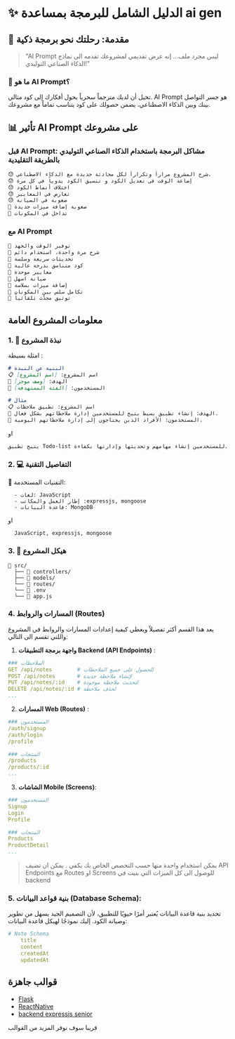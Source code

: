 

# ✨ الدليل الشامل للبرمجة بمساعدة ai gen

## 🌟 مقدمة: رحلتك نحو برمجة ذكية

> "AI Prompt ليس مجرد ملف... إنه عرض تقديمي لمشروعك تقدمه الى نماذج الذكاء الصناعي التوليدي!"

### 🎯 ما هو AI Prompt؟
تخيل أن لديك مترجماً سحرياً يحول أفكارك إلى كود مثالي. AI Prompt هو جسر التواصل بينك وبين الذكاء الاصطناعي، يضمن حصولك على كود يتناسب تماماً مع مشروعك.

## 📊 تأثير AI Prompt على مشروعك

### قبل AI Prompt:  مشاكل البرمجة باستخدام الذكاء الصناعي التوليدي بالطريقة التقليدية
```markdown
😓 شرح المشروع مراراً وتكراراً لكل محادثة جديدة مع الذكاء الاصطناعي.
😓 إضاعة الوقت في تعديل الكود و تنسيق الكود يدوياً في كل مرة 
😓 اختلاف أنماط الكود 
😓 تعارض في المعايير
😓 صعوبة في الصيانة
😤 صعوبة إضافة ميزات جديدة
😤 تداخل في المكونات 
``` 

### مع AI Prompt
```markdown
🚀 توفير الوقت والجهد 
🚀 شرح مرة واحدة، استخدام دائم 
🚀 تحديثات سريعة وسلسة 
💎 كود متناسق بدرجة عالية
💎 معايير موحدة
💎 صيانة اسهل
🌟 إضافة ميزات بسلاسة
🌟 تكامل سلس بين المكونات
🌟 توثيق محدّث تلقائياً
```   
## معلومات المشروع العامة
### 1. 🌟 نبذة المشروع
امثلة بسيطة :

```markdown
# البنية عن النبذة
📋 اسم المشروع: [اسم المشروع]
🎯 الهدف: [وصف موجز]
👥 المستخدمون: [الفئة المستهدفة]

# مثال
📋 اسم المشروع: تطبيق ملاحظات
🎯 الهدف: إنشاء تطبيق بسيط يتيح للمستخدمين إدارة ملاحظاتهم بشكل فعال.
👥 المستخدمون: الأفراد الذين يحتاجون إلى إدارة ملاحظاتهم اليومية.

```
او 
```
يتيح تطبيق Todo-list للمستخدمين إنشاء مهامهم وتحديثها وإدارتها بكفاءة.
```
### 2. 💻 التفاصيل التقنية
🔧 التقنيات المستخدمة:
```
  - لغات: JavaScript  
  - إطار العمل والمكاتب :expressjs, mongoose
  - قاعدة البيانات: MongoDB 
``` 
او 
``` 
  JavaScript, expressjs, mongoose 
```  

### 3. 📁 هيكل المشروع
```
📁 src/
  ├── 📂 controllers/ 
  ├── 📂 models/ 
  └── 📂 routes/
  └── 📄 .env
  └── 📄 app.js
```

### 4. المسارات والروابط (Routes)
يعد هذا القسم أكثر تفصيلاً ويغطي كيفية إعدادات المسارات والروابط  في المشروع واللتي تقسم الى التالي:

1. **واجهة برمجة التطبيقات Backend (API Endpoints)** : 
```yaml  
### الملاحظات
GET /api/notes        # للحصول على جميع الملاحظات
POST /api/notes       # لإنشاء ملاحظة جديدة
PUT /api/notes/:id    # لتحديث ملاحظة موجودة
DELETE /api/notes/:id # لحذف ملاحظة 
...
```
2. **المسارات  Web (Routes)** : 
```yaml
### المستخدمون
/auth/signup
/auth/login
/profile

### المنتجات
/products
/products/:id
...
```

3. **الشاشات Mobile (Screens)**:
```yaml
### المستخدمون
Signup
Login
Profile

### المنتجات
Products
ProductDetail
...
```
> يمكن استخدام واحدة منها حسب التخصص الخاص بك يكفي .
> يمكن ان تضيف API Endpoints مع Routes او Screens للوصول الى كل الميزات  التي بنيت في backend 

### 5. بنية قواعد البيانات (Database  Schema):
تحديد بنية قاعدة البيانات يُعتبر أمرًا حيويًا للتطبيق، لأن التصميم الجيد يسهل من تطوير وصيانة الكود. إليك نموذجًا لهيكل قاعدة البيانات:

```yaml
# Note Schema  
	title 
	content 
	createdAt 
	updatedAt  
```

## قوالب جاهزة  
- [Flask](./example/Flask-start.md)
- [ReactNative](./example/ReactNative-app.md) 
- [backend expressjs senior](./example/backend-expressjs-senior.md) 

قريبا سوف نوفر المزيد من القوالب

